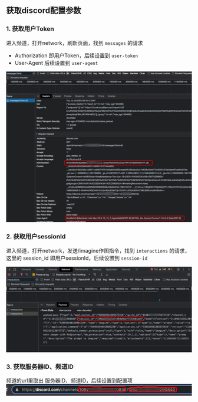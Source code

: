 ## 获取discord配置参数

### 1. 获取用户Token
进入频道，打开network，刷新页面，找到 `messages` 的请求
- Authorization 即用户Token，后续设置到 `user-token`
- User-Agent 后续设置到 `user-agent`

![User Token](params_user.png)

### 2. 获取用户sessionId
进入频道，打开network，发送/imagine作图指令，找到 `interactions` 的请求，这里的 session_id 即用户sessionId，后续设置到 `session-id`

![User Session](params_session_id.png)

### 3. 获取服务器ID、频道ID

频道的url里取出 服务器ID、频道ID，后续设置到配置项
![Guild Channel ID](img_9.png)
